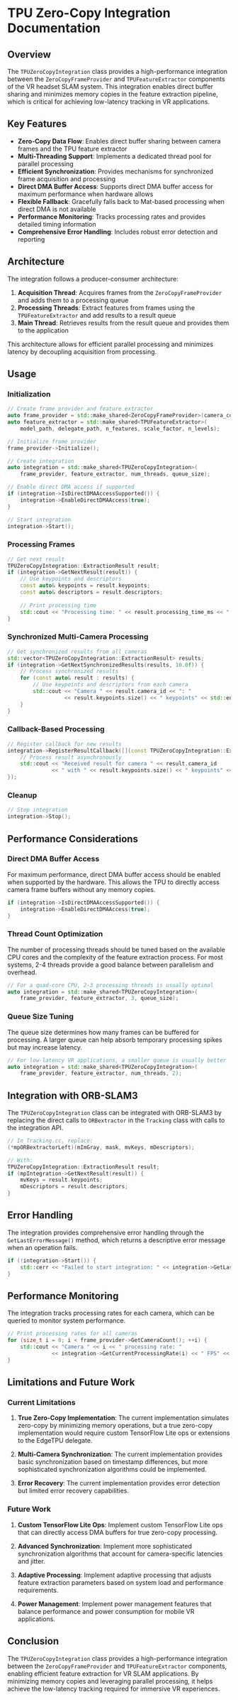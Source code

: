 # TPU Zero-Copy Integration Documentation

## Overview

The `TPUZeroCopyIntegration` class provides a high-performance integration between the `ZeroCopyFrameProvider` and `TPUFeatureExtractor` components of the VR headset SLAM system. This integration enables direct buffer sharing and minimizes memory copies in the feature extraction pipeline, which is critical for achieving low-latency tracking in VR applications.

## Key Features

- **Zero-Copy Data Flow**: Enables direct buffer sharing between camera frames and the TPU feature extractor
- **Multi-Threading Support**: Implements a dedicated thread pool for parallel processing
- **Efficient Synchronization**: Provides mechanisms for synchronized frame acquisition and processing
- **Direct DMA Buffer Access**: Supports direct DMA buffer access for maximum performance when hardware allows
- **Flexible Fallback**: Gracefully falls back to Mat-based processing when direct DMA is not available
- **Performance Monitoring**: Tracks processing rates and provides detailed timing information
- **Comprehensive Error Handling**: Includes robust error detection and reporting

## Architecture

The integration follows a producer-consumer architecture:

1. **Acquisition Thread**: Acquires frames from the `ZeroCopyFrameProvider` and adds them to a processing queue
2. **Processing Threads**: Extract features from frames using the `TPUFeatureExtractor` and add results to a result queue
3. **Main Thread**: Retrieves results from the result queue and provides them to the application

This architecture allows for efficient parallel processing and minimizes latency by decoupling acquisition from processing.

## Usage

### Initialization

```cpp
// Create frame provider and feature extractor
auto frame_provider = std::make_shared<ZeroCopyFrameProvider>(camera_configs);
auto feature_extractor = std::make_shared<TPUFeatureExtractor>(
    model_path, delegate_path, n_features, scale_factor, n_levels);

// Initialize frame provider
frame_provider->Initialize();

// Create integration
auto integration = std::make_shared<TPUZeroCopyIntegration>(
    frame_provider, feature_extractor, num_threads, queue_size);

// Enable direct DMA access if supported
if (integration->IsDirectDMAAccessSupported()) {
    integration->EnableDirectDMAAccess(true);
}

// Start integration
integration->Start();
```

### Processing Frames

```cpp
// Get next result
TPUZeroCopyIntegration::ExtractionResult result;
if (integration->GetNextResult(result)) {
    // Use keypoints and descriptors
    const auto& keypoints = result.keypoints;
    const auto& descriptors = result.descriptors;
    
    // Print processing time
    std::cout << "Processing time: " << result.processing_time_ms << " ms" << std::endl;
}
```

### Synchronized Multi-Camera Processing

```cpp
// Get synchronized results from all cameras
std::vector<TPUZeroCopyIntegration::ExtractionResult> results;
if (integration->GetNextSynchronizedResults(results, 10.0f)) {
    // Process synchronized results
    for (const auto& result : results) {
        // Use keypoints and descriptors from each camera
        std::cout << "Camera " << result.camera_id << ": " 
                  << result.keypoints.size() << " keypoints" << std::endl;
    }
}
```

### Callback-Based Processing

```cpp
// Register callback for new results
integration->RegisterResultCallback([](const TPUZeroCopyIntegration::ExtractionResult& result) {
    // Process result asynchronously
    std::cout << "Received result for camera " << result.camera_id 
              << " with " << result.keypoints.size() << " keypoints" << std::endl;
});
```

### Cleanup

```cpp
// Stop integration
integration->Stop();
```

## Performance Considerations

### Direct DMA Buffer Access

For maximum performance, direct DMA buffer access should be enabled when supported by the hardware. This allows the TPU to directly access camera frame buffers without any memory copies.

```cpp
if (integration->IsDirectDMAAccessSupported()) {
    integration->EnableDirectDMAAccess(true);
}
```

### Thread Count Optimization

The number of processing threads should be tuned based on the available CPU cores and the complexity of the feature extraction process. For most systems, 2-4 threads provide a good balance between parallelism and overhead.

```cpp
// For a quad-core CPU, 2-3 processing threads is usually optimal
auto integration = std::make_shared<TPUZeroCopyIntegration>(
    frame_provider, feature_extractor, 3, queue_size);
```

### Queue Size Tuning

The queue size determines how many frames can be buffered for processing. A larger queue can help absorb temporary processing spikes but may increase latency.

```cpp
// For low-latency VR applications, a smaller queue is usually better
auto integration = std::make_shared<TPUZeroCopyIntegration>(
    frame_provider, feature_extractor, num_threads, 2);
```

## Integration with ORB-SLAM3

The `TPUZeroCopyIntegration` class can be integrated with ORB-SLAM3 by replacing the direct calls to `ORBextractor` in the `Tracking` class with calls to the integration API.

```cpp
// In Tracking.cc, replace:
(*mpORBextractorLeft)(mImGray, mask, mvKeys, mDescriptors);

// With:
TPUZeroCopyIntegration::ExtractionResult result;
if (mpIntegration->GetNextResult(result)) {
    mvKeys = result.keypoints;
    mDescriptors = result.descriptors;
}
```

## Error Handling

The integration provides comprehensive error handling through the `GetLastErrorMessage()` method, which returns a descriptive error message when an operation fails.

```cpp
if (!integration->Start()) {
    std::cerr << "Failed to start integration: " << integration->GetLastErrorMessage() << std::endl;
}
```

## Performance Monitoring

The integration tracks processing rates for each camera, which can be queried to monitor system performance.

```cpp
// Print processing rates for all cameras
for (size_t i = 0; i < frame_provider->GetCameraCount(); ++i) {
    std::cout << "Camera " << i << " processing rate: " 
              << integration->GetCurrentProcessingRate(i) << " FPS" << std::endl;
}
```

## Limitations and Future Work

### Current Limitations

1. **True Zero-Copy Implementation**: The current implementation simulates zero-copy by minimizing memory operations, but a true zero-copy implementation would require custom TensorFlow Lite ops or extensions to the EdgeTPU delegate.

2. **Multi-Camera Synchronization**: The current implementation provides basic synchronization based on timestamp differences, but more sophisticated synchronization algorithms could be implemented.

3. **Error Recovery**: The current implementation provides error detection but limited error recovery capabilities.

### Future Work

1. **Custom TensorFlow Lite Ops**: Implement custom TensorFlow Lite ops that can directly access DMA buffers for true zero-copy processing.

2. **Advanced Synchronization**: Implement more sophisticated synchronization algorithms that account for camera-specific latencies and jitter.

3. **Adaptive Processing**: Implement adaptive processing that adjusts feature extraction parameters based on system load and performance requirements.

4. **Power Management**: Implement power management features that balance performance and power consumption for mobile VR applications.

## Conclusion

The `TPUZeroCopyIntegration` class provides a high-performance integration between the `ZeroCopyFrameProvider` and `TPUFeatureExtractor` components, enabling efficient feature extraction for VR SLAM applications. By minimizing memory copies and leveraging parallel processing, it helps achieve the low-latency tracking required for immersive VR experiences.
